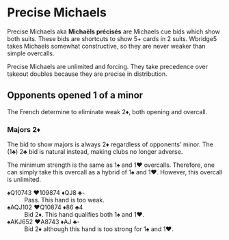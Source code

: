 Precise Michaels
================
Precise Michaels aka **Michaëls précisés** are Michaels cue bids which show
both suits.  These bids are shortcuts to show 5+ cards in 2 suits.  Wbridge5
takes Michaels somewhat constructive, so they are never weaker than simple
overcalls.

Precise Michaels are unlimited and forcing.  They take precedence over takeout
doubles because they are precise in distribution.

Opponents opened 1 of a minor
-----------------------------
The French determine to eliminate weak 2♦, both opening and overcall.

### Majors 2♦ ###
The bid to show majors is always 2♦ regardless of opponents' minor.  The (1♣)
2♣ bid is natural instead, making clubs no longer adverse.

The minimum strength is the same as 1♠ and 1♥ overcalls.  Therefore, one can
simply take this overcall as a hybrid of 1♠ and 1♥.  However, this overcall
is unlimited.

<dl>
  <dt>♠Q10743 ♥109874 ♦QJ8 ♣-</dt>
  <dd>Pass.  This hand is too weak.</dd>

  <dt>♠AQJ102 ♥Q10874 ♦86 ♣4</dt>
  <dd>Bid 2♦.  This hand qualifies both 1♠ and 1♥.</dd>

  <dt>♠AKJ652 ♥A8743 ♦AJ ♣-</dt>
  <dd>Bid 2♦ although this hand is too strong for 1♠ and 1♥.</dd>
</dl>
